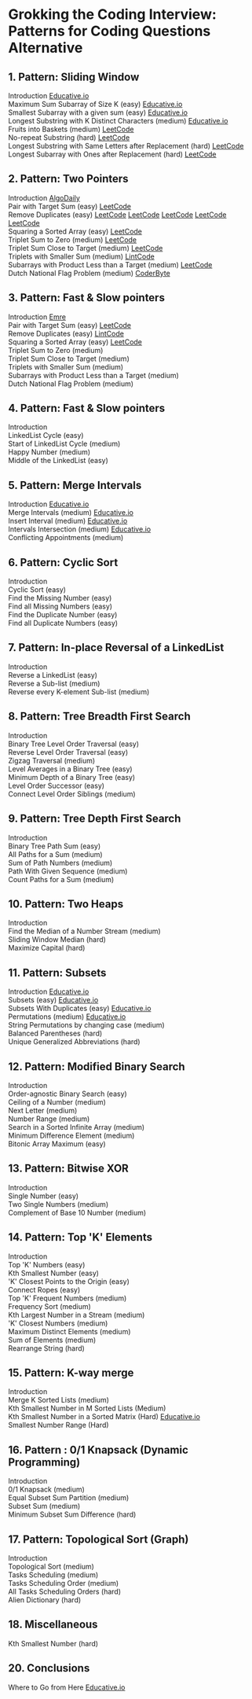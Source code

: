 # Grokking the Coding Interview: Patterns for Coding Questions Alternative #

## 1. Pattern: Sliding Window ##  
Introduction [Educative.io](https://www.educative.io/courses/grokking-the-coding-interview/7D5NNZWQ8Wr)  
Maximum Sum Subarray of Size K (easy) [Educative.io](https://www.educative.io/courses/grokking-the-coding-interview/JPKr0kqLGNP)  
Smallest Subarray with a given sum (easy) [Educative.io](https://www.educative.io/courses/grokking-the-coding-interview/7XMlMEQPnnQ)  
Longest Substring with K Distinct Characters (medium) [Educative.io](https://www.educative.io/courses/grokking-the-coding-interview/YQQwQMWLx80)  
Fruits into Baskets (medium) [LeetCode](https://leetcode.com/problems/fruit-into-baskets/)  
No-repeat Substring (hard) [LeetCode](https://leetcode.com/problems/longest-substring-without-repeating-characters/) <br/>
Longest Substring with Same Letters after Replacement (hard) [LeetCode](https://leetcode.com/problems/longest-repeating-character-replacement/)  
Longest Subarray with Ones after Replacement (hard) [LeetCode](https://leetcode.com/problems/max-consecutive-ones-iii/)  


## 2. Pattern: Two Pointers ##  
Introduction [AlgoDaily](https://www.algodaily.com/lessons/using-the-two-pointer-technique)  
Pair with Target Sum (easy) [LeetCode](https://leetcode.com/problems/two-sum/)  
Remove Duplicates (easy) [LeetCode](https://leetcode.com/problems/remove-duplicates-from-sorted-list/) [LeetCode](https://leetcode.com/problems/remove-duplicates-from-sorted-list-ii/) [LeetCode](https://leetcode.com/problems/remove-duplicates-from-sorted-array-ii/) [LeetCode](https://leetcode.com/problems/find-the-duplicate-number/) [LeetCode](https://leetcode.com/problems/duplicate-zeros/)    
Squaring a Sorted Array (easy) [LeetCode](https://leetcode.com/problems/squares-of-a-sorted-array/)  
Triplet Sum to Zero (medium) [LeetCode](https://leetcode.com/problems/3sum/)  
Triplet Sum Close to Target (medium) [LeetCode](https://leetcode.com/problems/3sum-closest/)    
Triplets with Smaller Sum (medium) [LintCode](https://www.lintcode.com/problem/3sum-smaller/description)  
Subarrays with Product Less than a Target (medium) [LeetCode](https://leetcode.com/problems/subarray-product-less-than-k/)  
Dutch National Flag Problem (medium) [CoderByte](https://coderbyte.com/algorithm/dutch-national-flag-sorting-problem)  

## 3. Pattern: Fast & Slow pointers ##  
Introduction [Emre](https://emre.me/coding-patterns/fast-slow-pointers/)   
Pair with Target Sum (easy) [LeetCode](https://leetcode.com/problems/two-sum/)   
Remove Duplicates (easy) [LintCode](https://www.lintcode.com/problem/100/description/)  
Squaring a Sorted Array (easy) [LeetCode](https://leetcode.com/problems/squares-of-a-sorted-array/description/)  
Triplet Sum to Zero (medium)  
Triplet Sum Close to Target (medium)  
Triplets with Smaller Sum (medium)  
Subarrays with Product Less than a Target (medium)  
Dutch National Flag Problem (medium)  

## 4. Pattern: Fast & Slow pointers ##  
Introduction  
LinkedList Cycle (easy)  
Start of LinkedList Cycle (medium)  
Happy Number (medium)  
Middle of the LinkedList (easy)  

## 5. Pattern: Merge Intervals ##  
Introduction [Educative.io](https://www.educative.io/courses/grokking-the-coding-interview/3YVYvogqXpA)  
Merge Intervals (medium) [Educative.io](https://www.educative.io/courses/grokking-the-coding-interview/3jyVPKRA8yx)  
Insert Interval (medium) [Educative.io](https://www.educative.io/courses/grokking-the-coding-interview/3jKlyNMJPEM)  
Intervals Intersection (medium) [Educative.io](https://www.educative.io/courses/grokking-the-coding-interview/JExVVqRAN9D)  
Conflicting Appointments (medium)  

## 6. Pattern: Cyclic Sort ##  
Introduction  
Cyclic Sort (easy)  
Find the Missing Number (easy)  
Find all Missing Numbers (easy)  
Find the Duplicate Number (easy)  
Find all Duplicate Numbers (easy)  

## 7. Pattern: In-place Reversal of a LinkedList ##  
Introduction <br/>
Reverse a LinkedList (easy)<br/>
Reverse a Sub-list (medium)<br/>
Reverse every K-element Sub-list (medium)<br/>

## 8. Pattern: Tree Breadth First Search <br/>
Introduction<br/>
Binary Tree Level Order Traversal (easy)<br/>
Reverse Level Order Traversal (easy)<br/>
Zigzag Traversal (medium)<br/>
Level Averages in a Binary Tree (easy)<br/>
Minimum Depth of a Binary Tree (easy)<br/>
Level Order Successor (easy)<br/>
Connect Level Order Siblings (medium)<br/>

## 9. Pattern: Tree Depth First Search <br/>
Introduction<br/>
Binary Tree Path Sum (easy)<br/>
All Paths for a Sum (medium)<br/>
Sum of Path Numbers (medium)<br/>
Path With Given Sequence (medium)<br/>
Count Paths for a Sum (medium)<br/>


## 10. Pattern: Two Heaps <br/>
Introduction<br/>
Find the Median of a Number Stream (medium)<br/>
Sliding Window Median (hard)<br/>
Maximize Capital (hard)<br/>

## 11. Pattern: Subsets <br/>
Introduction [Educative.io](https://www.educative.io/courses/grokking-the-coding-interview/R87WmWYrELz)<br/>
Subsets (easy) [Educative.io](https://www.educative.io/courses/grokking-the-coding-interview/gx2OqlvEnWG)<br/>
Subsets With Duplicates (easy) [Educative.io](https://www.educative.io/courses/grokking-the-coding-interview/7npk3V3JQNr)<br/>
Permutations (medium) [Educative.io](https://www.educative.io/courses/grokking-the-coding-interview/B8R83jyN3KY)<br/>
String Permutations by changing case (medium)<br/>
Balanced Parentheses (hard)<br/>
Unique Generalized Abbreviations (hard)<br/>

## 12. Pattern: Modified Binary Search <br/>
Introduction<br/>
Order-agnostic Binary Search (easy)<br/>
Ceiling of a Number (medium)<br/>
Next Letter (medium)<br/>
Number Range (medium)<br/>
Search in a Sorted Infinite Array (medium)<br/>
Minimum Difference Element (medium)<br/>
Bitonic Array Maximum (easy)<br/>

## 13. Pattern: Bitwise XOR <br/>
Introduction<br/>
Single Number (easy)<br/>
Two Single Numbers (medium)<br/>
Complement of Base 10 Number (medium)<br/>

## 14. Pattern: Top 'K' Elements <br/>
Introduction<br/>
Top 'K' Numbers (easy)<br/>
Kth Smallest Number (easy)<br/>
'K' Closest Points to the Origin (easy)<br/>
Connect Ropes (easy)<br/>
Top 'K' Frequent Numbers (medium)<br/>
Frequency Sort (medium)<br/>
Kth Largest Number in a Stream (medium)<br/>
'K' Closest Numbers (medium)<br/>
Maximum Distinct Elements (medium)<br/>
Sum of Elements (medium)<br/>
Rearrange String (hard)<br/>

## 15. Pattern: K-way merge <br/>
Introduction<br/>
Merge K Sorted Lists (medium)<br/>
Kth Smallest Number in M Sorted Lists (Medium)<br/>
Kth Smallest Number in a Sorted Matrix (Hard) [Educative.io](https://www.educative.io/courses/grokking-the-coding-interview/x1NJVYKNvqz)<br/>
Smallest Number Range (Hard)<br/>

## 16. Pattern : 0/1 Knapsack (Dynamic Programming) <br/>
Introduction<br/>
0/1 Knapsack (medium)<br/>
Equal Subset Sum Partition (medium)<br/>
Subset Sum (medium)<br/>
Minimum Subset Sum Difference (hard)<br/>

## 17. Pattern: Topological Sort (Graph) <br/>
Introduction<br/>
Topological Sort (medium)<br/>
Tasks Scheduling (medium)<br/>
Tasks Scheduling Order (medium)<br/>
All Tasks Scheduling Orders (hard)<br/>
Alien Dictionary (hard)<br/>

## 18. Miscellaneous <br/>
Kth Smallest Number (hard)<br/>

## 20. Conclusions <br/>
Where to Go from Here [Educative.io](https://www.educative.io/courses/grokking-the-coding-interview/gx3j14p5Y3Y)

